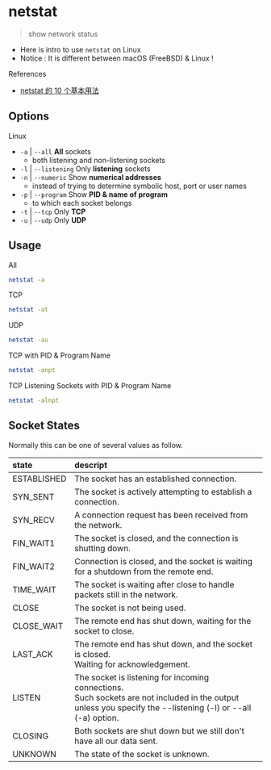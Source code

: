 # netstat

> show network status

- Here is intro to use `netstat` on Linux
- Notice : It is different between macOS (FreeBSD) & Linux !

References

- [netstat 的 10 个基本用法](https://linux.cn/article-2434-1.html)

## Options

Linux

- `-a` | `--all` **All** sockets
    - both listening and non-listening sockets
- `-l` | `--listening` Only **listening** sockets
- `-n` | `--numeric` Show **numerical addresses**
    - instead of trying to determine symbolic host, port or user names
- `-p` | `--program` Show **PID & name of program**
    - to which each socket belongs
- `-t` | `--tcp` Only **TCP**
- `-u` | `--udp` Only **UDP**

## Usage

All

```bash
netstat -a
```

TCP

```bash
netstat -at
```

UDP

```bash
netstat -au
```

TCP with PID & Program Name

```bash
netstat -anpt
```

TCP Listening Sockets with PID & Program Name

```bash
netstat -alnpt
```

## Socket States

Normally this can be one of several values as follow.

|state|descript|
|:-|:-|
|ESTABLISHED|The socket has an established connection.|
|SYN_SENT|The socket is actively attempting to establish a connection.|
|SYN_RECV|A connection request has been received from the network.|
|FIN_WAIT1|The socket is closed, and the connection is shutting down.|
|FIN_WAIT2|Connection is closed, and the socket is waiting for a shutdown from the remote end.|
|TIME_WAIT|The socket is waiting after close to handle packets still in the network.|
|CLOSE|The socket is not being used.|
|CLOSE_WAIT|The remote end has shut down, waiting for the socket to close.|
|LAST_ACK|The remote end has shut down, and the socket is closed. <br/> Waiting for acknowledgement.|
|LISTEN|The socket is listening for incoming connections. <br/> Such sockets are not included in the output <br/> unless you  specify the --listening (-l) or --all (-a) option.|
|CLOSING|Both sockets are shut down but we still don't have all our data sent.|
|UNKNOWN|The state of the socket is unknown.|